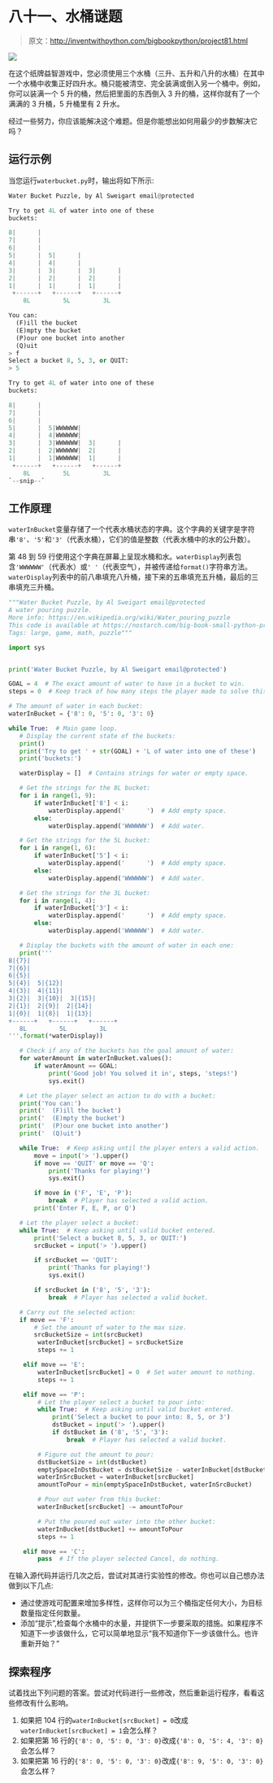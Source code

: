 # 八十一、水桶谜题

> 原文：<http://inventwithpython.com/bigbookpython/project81.html>

![](img/9d995d63aaead72cad01120081eb8f75.png)

在这个纸牌益智游戏中，您必须使用三个水桶（三升、五升和八升的水桶）在其中一个水桶中收集正好四升水。桶只能被清空、完全装满或倒入另一个桶中。例如，你可以装满一个 5 升的桶，然后把里面的东西倒入 3 升的桶，这样你就有了一个满满的 3 升桶，5 升桶里有 2 升水。

经过一些努力，你应该能解决这个难题。但是你能想出如何用最少的步数解决它吗？

## 运行示例

当您运行`waterbucket.py`时，输出将如下所示:

```py
Water Bucket Puzzle, by Al Sweigart email@protected

Try to get 4L of water into one of these
buckets:

8|      |
7|      |
6|      |
5|      |  5|      |
4|      |  4|      |
3|      |  3|      |  3|      |
2|      |  2|      |  2|      |
1|      |  1|      |  1|      |
 +------+   +------+   +------+
    8L         5L         3L

You can:
  (F)ill the bucket
  (E)mpty the bucket
  (P)our one bucket into another
  (Q)uit
> f
Select a bucket 8, 5, 3, or QUIT:
> 5

Try to get 4L of water into one of these
buckets:

8|      |
7|      |
6|      |
5|      |  5|WWWWWW|
4|      |  4|WWWWWW|
3|      |  3|WWWWWW|  3|      |
2|      |  2|WWWWWW|  2|      |
1|      |  1|WWWWWW|  1|      |
 +------+   +------+   +------+
    8L         5L         3L
`--snip--`
```

## 工作原理

`waterInBucket`变量存储了一个代表水桶状态的字典。这个字典的关键字是字符串`'8'`、`'5'`和`'3'`（代表水桶），它们的值是整数（代表水桶中的水的公升数）。

第 48 到 59 行使用这个字典在屏幕上呈现水桶和水。`waterDisplay`列表包含`'WWWWWW'`（代表水）或`' '`（代表空气），并被传递给`format()`字符串方法。`waterDisplay`列表中的前八串填充八升桶，接下来的五串填充五升桶，最后的三串填充三升桶。

```py
"""Water Bucket Puzzle, by Al Sweigart email@protected
A water pouring puzzle.
More info: https://en.wikipedia.org/wiki/Water_pouring_puzzle
This code is available at https://nostarch.com/big-book-small-python-programming
Tags: large, game, math, puzzle"""

import sys


print('Water Bucket Puzzle, by Al Sweigart email@protected')

GOAL = 4  # The exact amount of water to have in a bucket to win.
steps = 0  # Keep track of how many steps the player made to solve this.

# The amount of water in each bucket:
waterInBucket = {'8': 0, '5': 0, '3': 0}

while True:  # Main game loop.
   # Display the current state of the buckets:
   print()
   print('Try to get ' + str(GOAL) + 'L of water into one of these')
   print('buckets:')

   waterDisplay = []  # Contains strings for water or empty space.

   # Get the strings for the 8L bucket:
   for i in range(1, 9):
       if waterInBucket['8'] < i:
           waterDisplay.append('      ')  # Add empty space.
       else:
           waterDisplay.append('WWWWWW')  # Add water.

   # Get the strings for the 5L bucket:
   for i in range(1, 6):
       if waterInBucket['5'] < i:
           waterDisplay.append('      ')  # Add empty space.
       else:
           waterDisplay.append('WWWWWW')  # Add water.

   # Get the strings for the 3L bucket:
   for i in range(1, 4):
       if waterInBucket['3'] < i:
           waterDisplay.append('      ')  # Add empty space.
       else:
           waterDisplay.append('WWWWWW')  # Add water.

   # Display the buckets with the amount of water in each one:
   print('''
8|{7}|
7|{6}|
6|{5}|
5|{4}|  5|{12}|
4|{3}|  4|{11}|
3|{2}|  3|{10}|  3|{15}|
2|{1}|  2|{9}|  2|{14}|
1|{0}|  1|{8}|  1|{13}|
+------+   +------+   +------+
   8L         5L         3L
'''.format(*waterDisplay))

   # Check if any of the buckets has the goal amount of water:
   for waterAmount in waterInBucket.values():
       if waterAmount == GOAL:
           print('Good job! You solved it in', steps, 'steps!')
           sys.exit()

   # Let the player select an action to do with a bucket:
   print('You can:')
   print('  (F)ill the bucket')
   print('  (E)mpty the bucket')
   print('  (P)our one bucket into another')
   print('  (Q)uit')

   while True:  # Keep asking until the player enters a valid action.
       move = input('> ').upper()
       if move == 'QUIT' or move == 'Q':
           print('Thanks for playing!')
           sys.exit()

       if move in ('F', 'E', 'P'):
           break  # Player has selected a valid action.
       print('Enter F, E, P, or Q')

   # Let the player select a bucket:
   while True:  # Keep asking until valid bucket entered.
       print('Select a bucket 8, 5, 3, or QUIT:')
       srcBucket = input('> ').upper()

       if srcBucket == 'QUIT':
           print('Thanks for playing!')
           sys.exit()

       if srcBucket in ('8', '5', '3'):
           break  # Player has selected a valid bucket.

   # Carry out the selected action:
   if move == 'F':
       # Set the amount of water to the max size.
       srcBucketSize = int(srcBucket)
        waterInBucket[srcBucket] = srcBucketSize
        steps += 1

    elif move == 'E':
        waterInBucket[srcBucket] = 0  # Set water amount to nothing.
        steps += 1

    elif move == 'P':
        # Let the player select a bucket to pour into:
        while True:  # Keep asking until valid bucket entered.
            print('Select a bucket to pour into: 8, 5, or 3')
            dstBucket = input('> ').upper()
            if dstBucket in ('8', '5', '3'):
                break  # Player has selected a valid bucket.

        # Figure out the amount to pour:
        dstBucketSize = int(dstBucket)
        emptySpaceInDstBucket = dstBucketSize - waterInBucket[dstBucket]
        waterInSrcBucket = waterInBucket[srcBucket]
        amountToPour = min(emptySpaceInDstBucket, waterInSrcBucket)

        # Pour out water from this bucket:
        waterInBucket[srcBucket] -= amountToPour

        # Put the poured out water into the other bucket:
        waterInBucket[dstBucket] += amountToPour
        steps += 1

    elif move == 'C':
        pass  # If the player selected Cancel, do nothing. 
```

在输入源代码并运行几次之后，尝试对其进行实验性的修改。你也可以自己想办法做到以下几点:

*   通过使游戏可配置来增加多样性，这样你可以为三个桶指定任何大小，为目标数量指定任何数量。
*   添加“提示”,检查每个水桶中的水量，并提供下一步要采取的措施。如果程序不知道下一步该做什么，它可以简单地显示“我不知道你下一步该做什么。也许重新开始？”

## 探索程序

试着找出下列问题的答案。尝试对代码进行一些修改，然后重新运行程序，看看这些修改有什么影响。

1.  如果把 104 行的`waterInBucket[srcBucket] = 0`改成`waterInBucket[srcBucket] = 1`会怎么样？
2.  如果把第 16 行的`{'8': 0, '5': 0, '3': 0}`改成`{'8': 0, '5': 4, '3': 0}`会怎么样？
3.  如果把第 16 行的`{'8': 0, '5': 0, '3': 0}`改成`{'8': 9, '5': 0, '3': 0}`会怎么样？